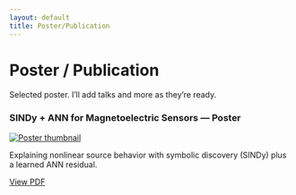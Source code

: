 ```yaml
---
layout: default
title: Poster/Publication
---
```


# Poster / Publication

<p class="lead">Selected poster. I’ll add talks and more as they’re ready.</p>

<div class="grid center">
  <div class="card">
    <h3>SINDy + ANN for Magnetoelectric Sensors — Poster</h3>
    <div class="media">
      <a href="/assets/pubs/sindy-ann-poster.pdf" target="_blank" rel="noopener">
        <img src="/assets/pubs/sindy-ann-thumb.jpg" alt="Poster thumbnail" />
      </a>
    </div>
    <p class="muted">Explaining nonlinear source behavior with symbolic discovery (SINDy) plus a learned ANN residual.</p>
    <p>
      <a class="btn" href="/assets/pubs/sindy-ann-poster.pdf" target="_blank" rel="noopener">View PDF</a>
    </p>
  </div>
</div>
